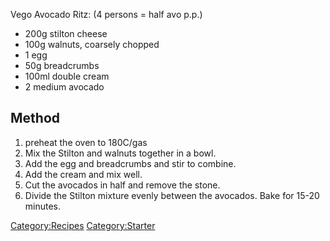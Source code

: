 Vego Avocado Ritz: (4 persons = half avo p.p.)

-   200g stilton cheese
-   100g walnuts, coarsely chopped
-   1 egg
-   50g breadcrumbs
-   100ml double cream
-   2 medium avocado

Method
------

1.  preheat the oven to 180C/gas
2.  Mix the Stilton and walnuts together in a bowl.
3.  Add the egg and breadcrumbs and stir to combine.
4.  Add the cream and mix well.
5.  Cut the avocados in half and remove the stone.
6.  Divide the Stilton mixture evenly between the avocados. Bake for
    15-20 minutes.

<Category:Recipes> <Category:Starter>

